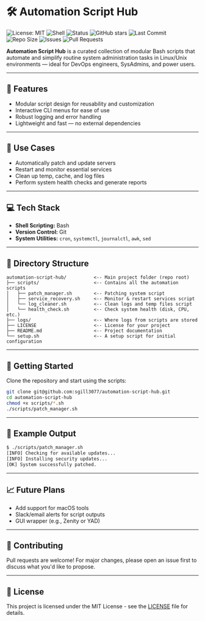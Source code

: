 # 🛠️ Automation Script Hub

![License: MIT](https://img.shields.io/badge/License-MIT-blue.svg)
![Shell](https://img.shields.io/badge/Shell-Bash-blue)
![Status](https://img.shields.io/badge/status-active-brightgreen)
![GitHub stars](https://img.shields.io/github/stars/sgill3077/automation-script-hub?style=social)
![Last Commit](https://img.shields.io/github/last-commit/sgill3077/automation-script-hub)
![Repo Size](https://img.shields.io/github/repo-size/sgill3077/automation-script-hub)
![Issues](https://img.shields.io/github/issues/sgill3077/automation-script-hub)
![Pull Requests](https://img.shields.io/github/issues-pr/sgill3077/automation-script-hub)

**Automation Script Hub** is a curated collection of modular Bash scripts that automate and simplify routine system administration tasks in Linux/Unix environments — ideal for DevOps engineers, SysAdmins, and power users.

---

## 🔧 Features

- Modular script design for reusability and customization  
- Interactive CLI menus for ease of use  
- Robust logging and error handling  
- Lightweight and fast — no external dependencies  

---

## 🚀 Use Cases

- Automatically patch and update servers  
- Restart and monitor essential services  
- Clean up temp, cache, and log files  
- Perform system health checks and generate reports  

---

## 💻 Tech Stack

- **Shell Scripting:** Bash  
- **Version Control:** Git  
- **System Utilities:** `cron`, `systemctl`, `journalctl`, `awk`, `sed`  

---

## 📁 Directory Structure

```
automation-script-hub/          <-- Main project folder (repo root)
├── scripts/                    <-- Contains all the automation scripts
│   ├── patch_manager.sh        <-- Patching system script
│   ├── service_recovery.sh     <-- Monitor & restart services script
│   └── log_cleaner.sh          <-- Clean logs and temp files script
│   └── health_check.sh         <-- Check system health (disk, CPU, etc.)
├── logs/                       <-- Where logs from scripts are stored
├── LICENSE                     <-- License for your project
├── README.md                   <-- Project documentation
└── setup.sh                    <-- A setup script for initial configuration

```

---

## 📌 Getting Started

Clone the repository and start using the scripts:

```bash
git clone git@github.com:sgill3077/automation-script-hub.git
cd automation-script-hub
chmod +x scripts/*.sh
./scripts/patch_manager.sh
```

---

## 🧪 Example Output

```bash
$ ./scripts/patch_manager.sh
[INFO] Checking for available updates...
[INFO] Installing security updates...
[OK] System successfully patched.
```

---

## 📈 Future Plans

- Add support for macOS tools  
- Slack/email alerts for script outputs  
- GUI wrapper (e.g., Zenity or YAD)  

---

## 🤝 Contributing

Pull requests are welcome! For major changes, please open an issue first to discuss what you'd like to propose.

---

## 📄 License

This project is licensed under the MIT License - see the [LICENSE](./LICENSE) file for details.

